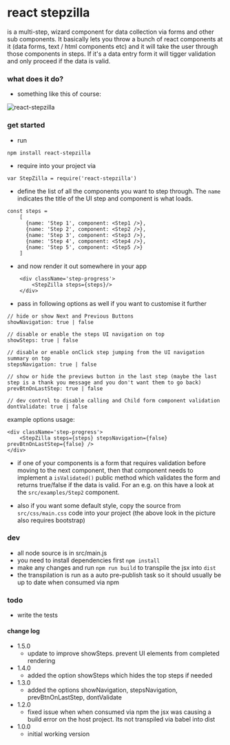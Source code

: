# react stepzilla
is a  multi-step, wizard component for data collection via forms and other sub components. It basically lets you throw a bunch of react components at it (data forms, text / html components etc) and it will take the user through those components in steps. If it's a data entry form it will tigger validation and only proceed if the data is valid.


### what does it do?
- something like this of course:

![react-stepzilla](https://raw.githubusercontent.com/newbreedofgeek/react-stepzilla/master/stepzilla-eg.png)

### get started
- run
```
npm install react-stepzilla
```
- require into your project via
```
var StepZilla = require('react-stepzilla')
```
- define the list of all the components you want to step through. The `name` indicates the title of the UI step and component is what loads.
```
const steps =
    [
      {name: 'Step 1', component: <Step1 />},
      {name: 'Step 2', component: <Step2 />},
      {name: 'Step 3', component: <Step3 />},
      {name: 'Step 4', component: <Step4 />},
      {name: 'Step 5', component: <Step5 />}
    ]
```
- and now render it out somewhere in your app
```
    <div className='step-progress'>
        <StepZilla steps={steps}/>
    </div>
```

- pass in following options as well if you want to customise it further

```
// hide or show Next and Previous Buttons
showNavigation: true | false

// disable or enable the steps UI navigation on top
showSteps: true | false

// disable or enable onClick step jumping from the UI navigation summary on top
stepsNavigation: true | false

// show or hide the previews button in the last step (maybe the last step is a thank you message and you don't want them to go back)
prevBtnOnLastStep: true | false

// dev control to disable calling and Child form component validation
dontValidate: true | false

```

example options usage:
```
<div className='step-progress'>
    <StepZilla steps={steps} stepsNavigation={false} prevBtnOnLastStep={false} />
</div>
```


- if one of your components is a form that requires validation before moving to the next component, then that component needs to implement a `isValidated()` public method which validates the form and returns true/false if the data is valid. For an e.g. on this have a look at the `src/examples/Step2` component.

- also if you want some default style, copy the source from `src/css/main.css` code into your project (the above look in the picture also requires bootstrap)

### dev
- all node source is in src/main.js
- you need to install dependencies first `npm install`
- make any changes and run `npm run build` to transpile the jsx into `dist`
- the transpilation is run as a auto pre-publish task so it should usually be up to date when consumed via npm

### todo
- write the tests

#### change log
- 1.5.0
  - update to improve showSteps. prevent UI elements from completed rendering 
- 1.4.0
  - added the option showSteps which hides the top steps if needed
- 1.3.0
  - added the options showNavigation, stepsNavigation, prevBtnOnLastStep, dontValidate
- 1.2.0
  - fixed issue when when consumed via npm the jsx was causing a build error on the host project. Its not transpiled via babel into dist
- 1.0.0
  - initial working version
